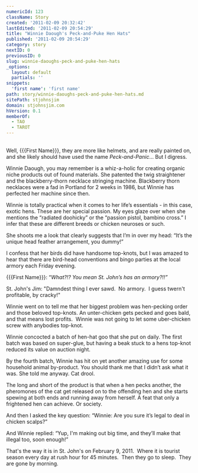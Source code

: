 ```yaml
---
numericId: 123
className: Story
created: '2011-02-09 20:32:42'
lastEdited: '2011-02-09 20:54:29'
title: "Winnie Daough's Peck-and-Puke Hen Hats"
published: '2011-02-09 20:54:29'
category: story
nextID: 0
previousID: 0
slug: winnie-daoughs-peck-and-puke-hen-hats
_options:
  layout: default
  partials: ''
snippets:
  'first name': 'first name'
path: story/winnie-daoughs-peck-and-puke-hen-hats.md
sitePath: stjohnsjim
domain: stjohnsjim.com
hVersion: 0.1
memberOf:
  - TAO
  - TAROT
---
```


&nbsp;  
Well, {{{First Name}}}, they are more like helmets, and are really painted on, and she likely should have used the name _Peck-and-Panic_&hellip; But I digress.

Winnie Daough, you may remember is a whiz-a-holic for creating organic niche products out of found materials. She patented the twig straightener and the blackberry-thorn necklace stringing machine. Blackberry thorn necklaces were a fad in Portland for 2 weeks in 1986, but Winnie has perfected her machine since then.

Winnie is totally practical when it comes to her life&rsquo;s essentials - in this case, exotic hens. These are her special passion. My eyes glaze over when she mentions the &ldquo;radiated doohicky&rdquo; or the &ldquo;passion pistol, bambino cross.&rdquo; I infer that these are different breeds or chicken neuroses or such.

She shoots me a look that clearly suggests that I&rsquo;m in over my head: &ldquo;It&rsquo;s the unique head feather arrangement, you dummy!&rdquo;

I confess that her birds did have handsome top-knots, but I was amazed to hear that there are bird-head conventions and bingo parties at the local armory each Friday evening.

{{{First Name}}}: &ldquo;_What?!? You mean St. John&rsquo;s has an armory?!!&rdquo;_

St. John's Jim: &quot;Damndest thing I ever sawd. &nbsp;No armory. &nbsp;I guess twern't profitable, by cracky!&quot;

Winnie went on to tell me that her biggest problem was hen-pecking order and those beloved top-knots. An unter-chicken gets pecked and goes bald, and that means lost profits. &nbsp;Winnie was not going to let some uber-chicken screw with anybodies top-knot.

Winnie concocted a batch of hen-hat goo that she put on daily. The first batch was based on super-glue, but having a beak stuck to a hens top-knot reduced its value on auction night.

By the fourth batch, Winnie has hit on yet another amazing use for some household animal by-product. You should thank me that I didn&rsquo;t ask what it was. She told me anyway. Cat drool.

The long and short of the product is that when a hen pecks another, the pheromones of the cat get released on to the offending hen and she starts spewing at both ends and running away from herself. A feat that only a frightened hen can achieve. Or society.

And then I asked the key question: &ldquo;Winnie: Are you sure it&rsquo;s legal to deal in chicken scalps?&rdquo;

And Winnie replied: &ldquo;Yup, I'm making out big time, and they&rsquo;ll make that illegal too, soon enough!&rdquo;

That's the way it is in St. John's on February 9, 2011. &nbsp;Where it is tourist season every day at rush hour for 45 minutes. &nbsp;Then they go to sleep. &nbsp;They are gone by morning.
